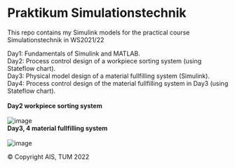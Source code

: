 # Praktikum Simulationstechnik
This repo contains my Simulink models for the practical course Simulationstechnik in WS2021/22

Day1: Fundamentals of Simulink and MATLAB.<br>
Day2: Process control design of a workpiece sorting system (using Stateflow chart).<br>
Day3: Physical model design of a material fullfilling system (Simulink).<br>
Day4: Process control design of the material fullfilling system in Day3 (using Stateflow chart).<br>
<br>
**Day2 workpiece sorting system**<br><br>
![image](https://user-images.githubusercontent.com/83095045/161140583-87d2bcc5-eede-4a90-9bb5-456b328102b9.png)
<br>
**Day3, 4 material fullfilling system**<br><br>
![image](https://user-images.githubusercontent.com/83095045/161142318-289121a4-e37c-4ce8-8570-a6c57bbf6614.png)

© Copyright AIS, TUM 2022
